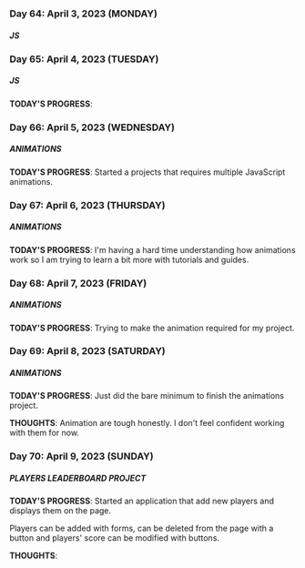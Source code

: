 ### Day 64: April 3, 2023 (MONDAY)

##### JS

### Day 65: April 4, 2023 (TUESDAY)

##### JS

**TODAY'S PROGRESS**:

### Day 66: April 5, 2023 (WEDNESDAY)

##### ANIMATIONS

**TODAY'S PROGRESS**: Started a projects that requires multiple JavaScript animations.

### Day 67: April 6, 2023 (THURSDAY)

##### ANIMATIONS

**TODAY'S PROGRESS**: I'm having a hard time understanding how animations work so I am trying to learn a bit more with tutorials and guides.

### Day 68: April 7, 2023 (FRIDAY)

##### ANIMATIONS

**TODAY'S PROGRESS**: Trying to make the animation required for my project.

### Day 69: April 8, 2023 (SATURDAY)

##### ANIMATIONS

**TODAY'S PROGRESS**: Just did the bare minimum to finish the animations project.

**THOUGHTS**: Animation are tough honestly. I don't feel confident working with them for now.

### Day 70: April 9, 2023 (SUNDAY)

##### PLAYERS LEADERBOARD PROJECT

**TODAY'S PROGRESS**: Started an application that add new players and displays them on the page.

Players can be added with forms, can be deleted from the page with a button and players' score can be modified with buttons.

**THOUGHTS**:
